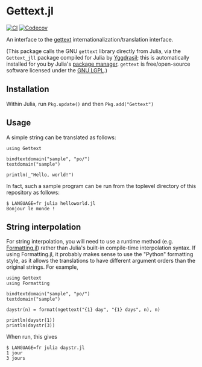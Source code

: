 # Gettext.jl
[![CI](https://github.com/Julia-i18n/Gettext.jl/actions/workflows/CI.yml/badge.svg?branch=master)](https://github.com/Julia-i18n/Gettext.jl/actions/workflows/CI.yml?query=branch%3Amaster)
[![Codecov](https://codecov.io/Julia-i18n/Gettext.jl/branch/master/graph/badge.svg?token=WsGRSymBmZ)](https://codecov.io/gh/Julia-i18n/Gettext.jl)

An interface to the [gettext](http://www.gnu.org/software/gettext/manual/html_node/index.html) internationalization/translation interface.

(This package calls the GNU `gettext` library directly from Julia, via the `Gettext_jll` package compiled for Julia
by [Yggdrasil](https://github.com/JuliaPackaging/Yggdrasil); this is automatically installed for you by Julia's
[package manager](https://github.com/JuliaLang/Pkg.jl).  `gettext` is free/open-source software licensed under the
[GNU LGPL](https://www.gnu.org/software/gettext/manual/html_node/GNU-LGPL.html).)

## Installation

Within Julia, run `Pkg.update()` and then `Pkg.add("Gettext")`

## Usage

A simple string can be translated as follows:

    using Gettext

    bindtextdomain("sample", "po/")
    textdomain("sample")

    println(_"Hello, world!")

In fact, such a sample program can be run from the toplevel directory of this repository as follows:

    $ LANGUAGE=fr julia helloworld.jl
    Bonjour le monde !

## String interpolation

For string interpolation, you will need to use a runtime method (e.g. [Formatting.jl](https://github.com/lindahua/Formatting.jl)) rather than Julia's built-in compile-time interpolation syntax.  If using Formatting.jl, it probably makes sense to use the "Python" formatting style, as it allows the translations to have different argument orders than the original strings.  For example,

    using Gettext
    using Formatting

    bindtextdomain("sample", "po/")
    textdomain("sample")

    daystr(n) = format(ngettext("{1} day", "{1} days", n), n)

    println(daystr(1))
    println(daystr(3))

When run, this gives

    $ LANGUAGE=fr julia daystr.jl
    1 jour
    3 jours

